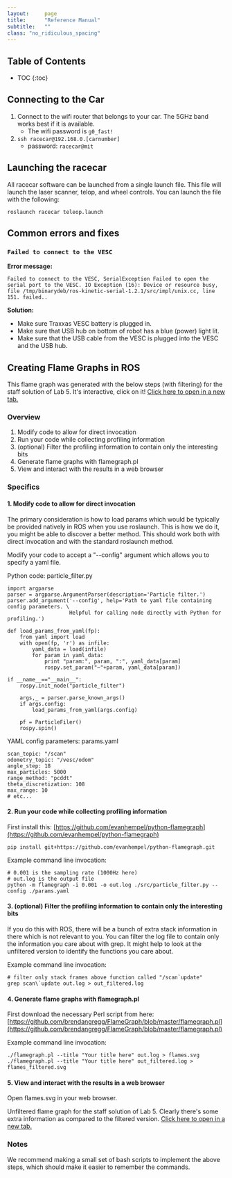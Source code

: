 ```yaml
---
layout:     page
title:      "Reference Manual"
subtitle:   ""
class: "no_ridiculous_spacing"
---
```


## Table of Contents
* TOC
{:toc}

## Connecting to the Car
1. Connect to the wifi router that belongs to your car. The 5GHz band works best if it is available.
	* The wifi password is `g0_fast!` 
2. `ssh racecar@192.168.0.[carnumber]`
	* password: `racecar@mit`



## Launching the racecar
All racecar software can be launched from a single launch file.  This file will launch the laser scanner, telop, and wheel controls.  You can launch the file with the following:

```
roslaunch racecar teleop.launch
```



## Common errors and fixes

### `Failed to connect to the VESC`
**Error message:**

`Failed to connect to the VESC, SerialException Failed to open the serial port to the VESC. IO Exception (16): Device or resource busy, file /tmp/binarydeb/ros-kinetic-serial-1.2.1/src/impl/unix.cc, line 151. failed..`

**Solution:**
* Make sure Traxxas VESC battery is plugged in.
* Make sure that USB hub on bottom of robot has a blue (power) light lit.
* Make sure that the USB cable from the VESC is plugged into the VESC and the USB hub.

## Creating Flame Graphs in ROS

<object style="margin-top: 20px;" data="/img/flame_filtered.svg" type="image/svg+xml" class="full_width"></object>

This flame graph was generated with the below steps (with filtering) for the staff solution of Lab 5. It's interactive, click on it! [Click here to open in a new tab.](/img/flame_filtered.svg)


### Overview

1. Modify code to allow for direct invocation
2. Run your code while collecting profiling information
3. (optional) Filter the profiling information to contain only the interesting bits
4. Generate flame graphs with flamegraph.pl
5. View and interact with the results in a web browser

### Specifics

#### 1. Modify code to allow for direct invocation

The primary consideration is how to load params which would be typically be provided natively in ROS when you use roslaunch. This is how we do it, you might be able to discover a better method. This should work both with direct invocation and with the standard roslaunch method.

Modify your code to accept a "--config" argument which allows you to specify a yaml file.

Python code: particle_filter.py

```
import argparse
parser = argparse.ArgumentParser(description='Particle filter.')
parser.add_argument('--config', help='Path to yaml file containing config parameters. \
                    Helpful for calling node directly with Python for profiling.')

def load_params_from_yaml(fp):
    from yaml import load
    with open(fp, 'r') as infile:
        yaml_data = load(infile)
        for param in yaml_data:
            print "param:", param, ":", yaml_data[param]
            rospy.set_param("~"+param, yaml_data[param])

if __name__=="__main__":
    rospy.init_node("particle_filter")

    args,_ = parser.parse_known_args()
    if args.config:
        load_params_from_yaml(args.config)

    pf = ParticleFiler()
    rospy.spin()
```

YAML config parameters: params.yaml

```
scan_topic: "/scan"
odometry_topic: "/vesc/odom"
angle_step: 18
max_particles: 5000
range_method: "pcddt"
theta_discretization: 108
max_range: 10
# etc...
```

#### 2. Run your code while collecting profiling information
First install this: [https://github.com/evanhempel/python-flamegraph](https://github.com/evanhempel/python-flamegraph)

```
pip install git+https://github.com/evanhempel/python-flamegraph.git
```

Example command line invocation:
```
# 0.001 is the sampling rate (1000Hz here)
# out.log is the output file
python -m flamegraph -i 0.001 -o out.log ./src/particle_filter.py --config ./params.yaml
```

#### 3. (optional) Filter the profiling information to contain only the interesting bits
If you do this with ROS, there will be a bunch of extra stack information in there which is not relevant to you. You can filter the log file to contain only the information you care about with grep. It might help to look at the unfiltered version to identify the functions you care about.

Example command line invocation:
```
# filter only stack frames above function called "/scan`update"
grep scan\`update out.log > out_filtered.log
```

#### 4. Generate flame graphs with flamegraph.pl
First download the necessary Perl script from here: [https://github.com/brendangregg/FlameGraph/blob/master/flamegraph.pl](https://github.com/brendangregg/FlameGraph/blob/master/flamegraph.pl)

Example command line invocation:
```
./flamegraph.pl --title "Your title here" out.log > flames.svg
./flamegraph.pl --title "Your title here" out_filtered.log > flames_filtered.svg
```

#### 5. View and interact with the results in a web browser

Open flames.svg in your web browser.

<object style="margin-top: 20px;" data="/img/flame.svg" type="image/svg+xml" class="full_width"></object>

Unfiltered flame graph for the staff solution of Lab 5. Clearly there's some extra information as compared to the filtered version. [Click here to open in a new tab.](/img/flame.svg)


### Notes
We recommend making a small set of bash scripts to implement the above steps, which should make it easier to remember the commands.

